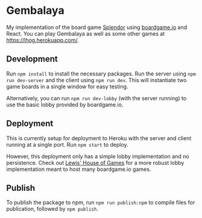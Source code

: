 # Gembalaya

My implementation of the board game [Splendor](https://boardgamegeek.com/boardgame/148228/splendor) using [boardgame.io](boardgame.io) and React. You can play Gembalaya as well as some other games at https://lhog.herokuapp.com/.

## Development

Run `npm install` to install the necessary packages. Run the server using `npm run dev-server` and the client using `npm run dev`. This will instantiate two game boards in a single window for easy testing.

Alternatively, you can run `npm run dev-lobby` (with the server running) to use the basic lobby provided by boardgame.io. 

## Deployment

This is currently setup for deployment to Heroku with the server and client running at a single port. Run `npm start` to deploy.

However, this deployment only has a simple lobby implementation and no persistence. Check out [Lewis' House of Games](https://github.com/sillle14/lhog) for a more robust lobby implementation meant to host many boardgame.io games.

## Publish

To publish the package to npm, run `npm run publish:npm` to compile files for publication, followed by `npm publish`.